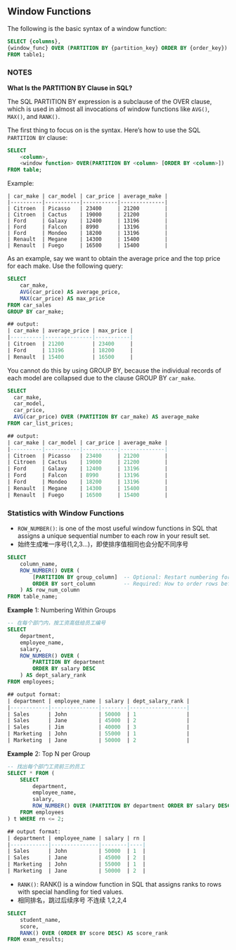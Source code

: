 ## Window Functions

The following is the basic syntax of a window function:

```sql
SELECT {columns},
{window_func} OVER (PARTITION BY {partition_key} ORDER BY {order_key})
FROM table1;
```

### NOTES

**What Is the PARTITION BY Clause in SQL?**

The SQL PARTITION BY expression is a subclause of the OVER clause, which is used in almost all invocations of window functions like `AVG()`, `MAX()`, and `RANK()`.

The first thing to focus on is the syntax. Here’s how to use the SQL `PARTITION BY` clause:

```sql
SELECT
    <column>,
    <window function> OVER(PARTITION BY <column> [ORDER BY <column>])
FROM table;
```

Example:


    | car_make | car_model | car_price | average_make |
    |----------|-----------|-----------|--------------|
    | Citroen  | Picasso   | 23400     | 21200        |
    | Citroen  | Cactus    | 19000     | 21200        |
    | Ford     | Galaxy    | 12400     | 13196        |
    | Ford     | Falcon    | 8990      | 13196        |
    | Ford     | Mondeo    | 18200     | 13196        |
    | Renault  | Megane    | 14300     | 15400        |
    | Renault  | Fuego     | 16500     | 15400        |


As an example, say we want to obtain the average price and the top price for each make. Use the following query:

```sql
SELECT
    car_make,
    AVG(car_price) AS average_price,
    MAX(car_price) AS max_price
FROM car_sales
GROUP BY car_make;

## output:
| car_make | average_price | max_price |
|----------|---------------|-----------|
| Citroen  | 21200         | 23400     |
| Ford     | 13196         | 18200     |
| Renault  | 15400         | 16500     |
```

You cannot do this by using GROUP BY, because the individual records of each model are collapsed due to the clause GROUP BY `car_make`.

```sql
SELECT
  car_make,
  car_model,
  car_price,
  AVG(car_price) OVER (PARTITION BY car_make) AS average_make
FROM car_list_prices;

## output:
| car_make | car_model | car_price | average_make |
|----------|-----------|-----------|--------------|
| Citroen  | Picasso   | 23400     | 21200        |
| Citroen  | Cactus    | 19000     | 21200        |
| Ford     | Galaxy    | 12400     | 13196        |
| Ford     | Falcon    | 8990      | 13196        |
| Ford     | Mondeo    | 18200     | 13196        |
| Renault  | Megane    | 14300     | 15400        |
| Renault  | Fuego     | 16500     | 15400        |

```

### Statistics with Window Functions

- `ROW_NUMBER()`: is one of the most useful window functions in SQL that assigns a unique sequential number to each row in your result set.
- 始终生成唯一序号(1,2,3...)，即使排序值相同也会分配不同序号

```sql
SELECT 
    column_name,
    ROW_NUMBER() OVER (
        [PARTITION BY group_column]  -- Optional: Restart numbering for each group
        ORDER BY sort_column         -- Required: How to order rows before numbering
    ) AS row_num_column
FROM table_name;
```

**Example** 1: Numbering Within Groups

```sql
-- 在每个部门内，按工资高低给员工编号
SELECT 
    department,
    employee_name,
    salary,
    ROW_NUMBER() OVER (
        PARTITION BY department
        ORDER BY salary DESC
    ) AS dept_salary_rank
FROM employees;

## output format:
| department | employee_name | salary | dept_salary_rank |
|------------|---------------|--------|------------------|
| Sales      | John          | 50000  | 1                |
| Sales      | Jane          | 45000  | 2                |  
| Sales      | Jim           | 40000  | 3                |
| Marketing  | John          | 55000  | 1                |
| Marketing  | Jane          | 50000  | 2                |

```

**Example** 2: Top N per Group

```sql
-- 找出每个部门工资前三的员工
SELECT * FROM (
    SELECT 
        department,
        employee_name,
        salary,
        ROW_NUMBER() OVER (PARTITION BY department ORDER BY salary DESC) AS rn
    FROM employees
) t WHERE rn <= 2;

## output format:
| department | employee_name | salary | rn |
|------------|---------------|--------|----|
| Sales      | John          | 50000  | 1  |
| Sales      | Jane          | 45000  | 2  |
| Marketing  | John          | 55000  | 1  |
| Marketing  | Jane          | 50000  | 2  |

```

- `RANK()`: RANK() is a window function in SQL that assigns ranks to rows with special handling for tied values.
- 相同排名，跳过后续序号	不连续	1,2,2,4

```sql
SELECT 
    student_name,
    score,
    RANK() OVER (ORDER BY score DESC) AS score_rank
FROM exam_results;
```


